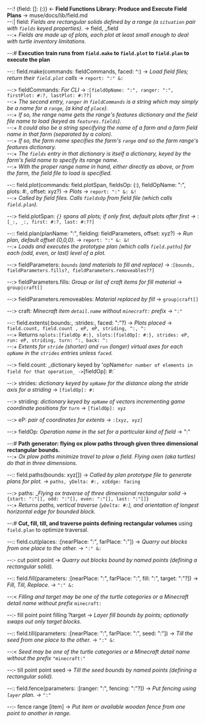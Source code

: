 --:! {field: []: (:)} <- **Field Functions Library: Produce and Execute Field Plans** -> muse/docs/lib/field.md      
--:| field: _Fields are rectangular solids defined by a range (a `situation` pair with `fields` keyed properties)._ -> field, _field    
--:+ _Fields are made up of plots, each plot at least small enough to deal with turtle inventory limitations._  

--:# **Execution train runs from `field.make` to `field.plot` to `field.plan` to execute the plan**  

--:: field.make(commands: fieldCommands, faced: ^:) -> _Load field files; return their `field.plot` calls_ -> `report: ":" &:`  

--:> fieldCommands: _For CLI_ -> :`[fieldOpName: ":", ranger: ":",  firstPlot: #:?, lastPlot: #:??]`    
--:+ _The second entry, `ranger` in `fieldCommands` is a string which may simply be a name for a `range`, (a kind of `place`)._    
--:+ _If so, the range name gets the range's features dictionary and the field file name to load (keyed as `features.fields`)._    
--:+ _It could also be a string specifying the name of a farm and a farm field name in that farm (separated by a colon)._    
--:+ _If so, the farm name specifies the farm's `range` and so the farm range's features dictionary._    
--:+ _The `fields` entry in that dictionary is itself a dictionary, keyed by the farm's field name to specify its range name._    
--:+ _With the proper range name in hand, either directly as above, or from the farm, the field file to load is specified._  

--:: field.plot(commands: field.plotSpan, fieldsOp: (:), fieldOpName: ":", plots: #:, offset: xyz?) -> _Plots_ -> `report: ":" &: &!`    
--:+ _Called by field files. Calls `fieldsOp` from field file (which calls `field.plan`)._  

--:> field.plotSpan: _`{}` spans all plots; if only first, default plots after first ->_ :`[_:, _:, first: #:?, last: #:??]`  

--:: field.plan(planName: ":", fielding: fieldParameters, offset: xyz?) -> _Run plan, default offset {0,0,0}._ -> `report: ":" &: &!`    
--:+ _Loads and executes the prototype plan (which calls `field.paths`) for each (odd, even, or last) level of a plot._  

--:> fieldParameters: _`bounds` (and materials to fill and replace)_ -> :`[bounds, fieldParameters.fills?, fieldParameters.removeables??]`  

--:> fieldParameters.fills: _Group or list of craft items for fill material_ -> `group|craft[]`  

--:> fieldParameters.removeables: _Material replaced by fill_ -> `group|craft[]`  

--:> craft: _Minecraft item `detail.name` without `minecraft:` prefix_ -> `":"`  

--:: field.extents(:bounds:, :strides:, faced: ":"?) -> _Plots placed_ -> `field.count, field.count , eP, eP, striding, ^:, ^:`    
--:+ Returns `nplots:[fieldOp #:}, slots:[fieldOp]: #:}, strides: eP, run: eP, striding, turn: ^:, back: ^:`    
--:+ _Extents for `stride` (shorter) and `run` (longer) virtual axes for each `opName` in the `strides` entries unless `faced`._  

--:> field.count: _dictionary keyed by 'opName` for number of elements in field for that operation_ -> `[fieldOp]: #:`  

--:> strides: _dictionary keyed by `opName` for the distance along the stride axis for a striding_ -> `[fieldOp]: #:`  

--:> striding: _dictionary keyed by `opName` of vectors incrementing game coordinate positions for `turn`_ -> `[fieldOp]: xyz`  

--:> eP: _pair of coordinates for extents_  -> `:[xyz, xyz]`  

--:> fieldOp: _Operation name in the set for a particular kind of field_ -> ":"  

--:# **Path generator: flying ox plow paths through given three dimensional rectangular bounds.**    
--:+ _Ox plow paths minimize travel to plow a field. Flying oxen (aka turtles) do that in three dimensions._  

--:: field.paths(bounds: xyz[]) -> _Called by plan prototype file to generate plans for plot._ -> `paths, yDelta: #:, xzEdge: facing`  

--:> paths: __Flying ox traverse of three dimensional rectangular solid_ -> `{start: ":"[], odd: ":"[], even: ":"[], last: ":"[]}`    
--:+ _Returns paths, vertical traverse (`yDelta: #:`), and orientation of longest horizontal edge for bounded block._  

--:# **Cut, fill, till, and traverse points defining rectangular volumes** using `field.plan` to optimize traversal.  

--:: field.cut(places: :[nearPlace: ":", farPlace: ":"]) -> _Quarry out blocks from one place to the other._ -> `":" &:`  

--:- cut point point -> _Quarry out blocks bound by named points (defining a rectangular solid)._  

--:: field.fill(parameters: :[nearPlace: ":", farPlace: ":", fill: ":", target: ":"?]) -> _Fill, Till, Replace._ -> `":" &:`  

--:< _Filling and target may be one of the turtle categories or a Minecraft detail name without prefix_ `minecraft:`   

--:- fill point point filling ?target -> _Layer fill bounds by points; optionally swaps out only target blocks._  

--:: field.till(parameters: :[nearPlace: ":", farPlace: ":", seed: ":"]) -> _Till the seed from one place to the other._ -> `":" &:`  

--:< _Seed may be one of the turtle categories or a Minecraft detail name without the prefix_ `"minecraft:"`  

--:- till point point seed -> _Till the seed bounds by named points (defining a rectangular solid)._  

--:: field.fence(parameters: :[ranger: ":", fencing: ":"?]) -> _Put fencing using `layer` plan._ -> `":"`  

--:- fence range [item] -> _Put item or available wooden fence from one point to another in range._  